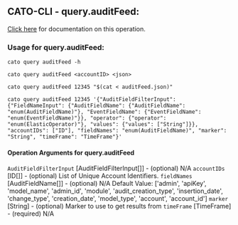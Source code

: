 
## CATO-CLI - query.auditFeed:
[Click here](https://api.catonetworks.com/documentation/#query-auditFeed) for documentation on this operation.

### Usage for query.auditFeed:

`cato query auditFeed -h`

`cato query auditFeed <accountID> <json>`

`cato query auditFeed 12345 "$(cat < auditFeed.json)"`

`cato query auditFeed 12345 '{"AuditFieldFilterInput": {"FieldNameInput": {"AuditFieldName": {"AuditFieldName": "enum(AuditFieldName)"}, "EventFieldName": {"EventFieldName": "enum(EventFieldName)"}}, "operator": {"operator": "enum(ElasticOperator)"}, "values": {"values": ["String"]}}, "accountIDs": ["ID"], "fieldNames": "enum(AuditFieldName)", "marker": "String", "timeFrame": "TimeFrame"}'`

#### Operation Arguments for query.auditFeed ####
`AuditFieldFilterInput` [AuditFieldFilterInput[]] - (optional) N/A 
`accountIDs` [ID[]] - (optional) List of Unique Account Identifiers. 
`fieldNames` [AuditFieldName[]] - (optional) N/A Default Value: ['admin', 'apiKey', 'model_name', 'admin_id', 'module', 'audit_creation_type', 'insertion_date', 'change_type', 'creation_date', 'model_type', 'account', 'account_id']
`marker` [String] - (optional) Marker to use to get results from 
`timeFrame` [TimeFrame] - (required) N/A 
